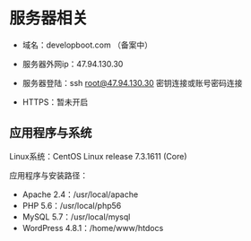 # 服务器相关

- 域名：developboot.com （备案中）

- 服务器外网ip：47.94.130.30

- 服务器登陆：ssh root@47.94.130.30 密钥连接或账号密码连接

- HTTPS：暂未开启

## 应用程序与系统

Linux系统：CentOS Linux release 7.3.1611 (Core)

应用程序与安装路径：
- Apache 2.4：/usr/local/apache
- PHP 5.6：/usr/local/php56
- MySQL 5.7：/usr/local/mysql
- WordPress 4.8.1：/home/www/htdocs

